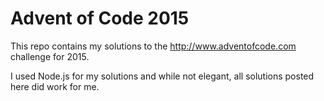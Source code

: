 # Advent of Code 2015
This repo contains my solutions to the http://www.adventofcode.com challenge for 2015.

I used Node.js for my solutions and while not elegant, all solutions posted here did work for me.
